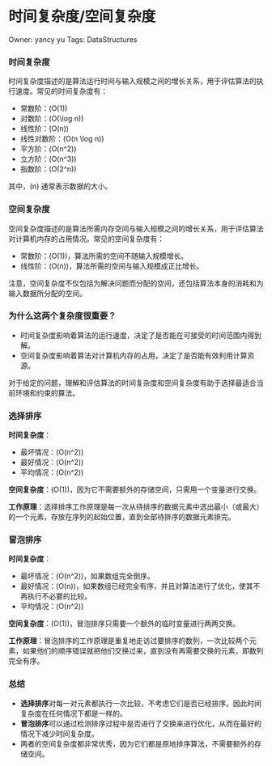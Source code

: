 # 时间复杂度/空间复杂度

Owner: yancy yu
Tags: DataStructures

### 时间复杂度

时间复杂度描述的是算法运行时间与输入规模之间的增长关系，用于评估算法的执行速度。常见的时间复杂度有：

- 常数阶：\(O(1)\)
- 对数阶：\(O(\log n)\)
- 线性阶：\(O(n)\)
- 线性对数阶：\(O(n \log n)\)
- 平方阶：\(O(n^2)\)
- 立方阶：\(O(n^3)\)
- 指数阶：\(O(2^n)\)

其中，\(n\) 通常表示数据的大小。

### 空间复杂度

空间复杂度描述的是算法所需内存空间与输入规模之间的增长关系，用于评估算法对计算机内存的占用情况。常见的空间复杂度有：

- 常数阶：\(O(1)\)，算法所需的空间不随输入规模增长。
- 线性阶：\(O(n)\)，算法所需的空间与输入规模成正比增长。

注意，空间复杂度不仅包括为解决问题而分配的空间，还包括算法本身的消耗和为输入数据所分配的空间。

### 为什么这两个复杂度很重要？

- 时间复杂度影响着算法的运行速度，决定了是否能在可接受的时间范围内得到解。
- 空间复杂度影响着算法对计算机内存的占用，决定了是否能有效利用计算资源。

对于给定的问题，理解和评估算法的时间复杂度和空间复杂度有助于选择最适合当前环境和约束的算法。

### 选择排序

**时间复杂度**：

- 最坏情况：\(O(n^2)\)
- 最好情况：\(O(n^2)\)
- 平均情况：\(O(n^2)\)

**空间复杂度**：\(O(1)\)，因为它不需要额外的存储空间，只需用一个变量进行交换。

**工作原理**：选择排序工作原理是每一次从待排序的数据元素中选出最小（或最大）的一个元素，存放在序列的起始位置，直到全部待排序的数据元素排完。

### 冒泡排序

**时间复杂度**：

- 最坏情况：\(O(n^2)\)，如果数组完全倒序。
- 最好情况：\(O(n)\)，如果数组已经完全有序，并且对算法进行了优化，使其不再执行不必要的比较。
- 平均情况：\(O(n^2)\)

**空间复杂度**：\(O(1)\)，冒泡排序只需要一个额外的临时变量进行两两交换。

**工作原理**：冒泡排序的工作原理是重复地走访过要排序的数列，一次比较两个元素，如果他们的顺序错误就把他们交换过来，直到没有再需要交换的元素，即数列完全有序。

### 总结

- **选择排序**对每一对元素都执行一次比较，不考虑它们是否已经排序。因此时间复杂度在任何情况下都是一样的。
- **冒泡排序**可以通过检测排序过程中是否进行了交换来进行优化，从而在最好的情况下减少时间复杂度。
- 两者的空间复杂度都非常优秀，因为它们都是原地排序算法，不需要额外的存储空间。
